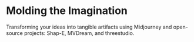 # Molding the Imagination
Transforming your ideas into tangible artifacts using Midjourney and open-source projects: Shap-E, MVDream, and threestudio.
